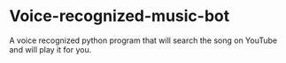 # Voice-recognized-music-bot
A voice recognized python program that will search the song on YouTube and will play it for you.
